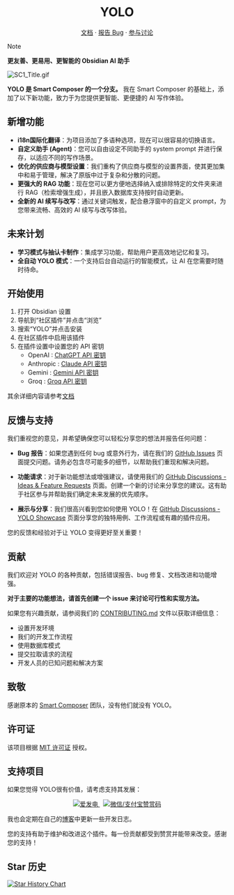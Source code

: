 <h1 align="center">YOLO</h1>

<p align="center">
  <a href="./DOC/DOC_zhCN/01-基本介绍.md">文档</a>
  ·
  <a href="https://github.com/Lapis0x0/obsidian-yolo/issues">报告 Bug</a>
  ·
  <a href="https://github.com/Lapis0x0/obsidian-yolo/discussions">参与讨论</a>
</p>


> [!NOTE]
> **更友善、更易用、更智能的 Obsidian AI 助手**  

![SC1_Title.gif](https://github.com/user-attachments/assets/a50a1f80-39ff-4eba-8090-e3d75e7be98c)

**YOLO 是 Smart Composer 的一个分支。** 我在 Smart Composer 的基础上，添加了以下新功能，致力于为您提供更智能、更便捷的 AI 写作体验。

## 新增功能

*   **i18n国际化翻译**：为项目添加了多语种选项，现在可以很容易的切换语言。
*   **自定义助手 (Agent)**：您可以自由设定不同助手的 system prompt 并进行保存，以适应不同的写作场景。
*   **优化的供应商与模型设置**：我们重构了供应商与模型的设置界面，使其更加集中和易于管理，解决了原版中过于复杂和分散的问题。
*   **更强大的 RAG 功能**：现在您可以更方便地选择纳入或排除特定的文件夹来进行 RAG（检索增强生成），并且嵌入数据库支持按时自动更新。
*   **全新的 AI 续写与改写**：通过关键词触发，配合悬浮窗中的自定义 prompt，为您带来流畅、高效的 AI 续写与改写体验。

## 未来计划

*   **学习模式与抽认卡制作**：集成学习功能，帮助用户更高效地记忆和复习。
*   **全自动 YOLO 模式**：一个支持后台自动运行的智能模式，让 AI 在您需要时随时待命。


## 开始使用

1. 打开 Obsidian 设置
2. 导航到“社区插件”并点击“浏览”
3. 搜索“YOLO”并点击安装
4. 在社区插件中启用该插件
5. 在插件设置中设置您的 API 密钥
   - OpenAI : [ChatGPT API 密钥](https://platform.openai.com/api-keys)
   - Anthropic : [Claude API 密钥](https://console.anthropic.com/settings/keys)
   - Gemini : [Gemini API 密钥](https://aistudio.google.com/apikey)
   - Groq : [Groq API 密钥](https://console.groq.com/keys)

其余详细内容请参考[文档](./DOC/DOC_zhCN/01-基本介绍.md)



## 反馈与支持

我们重视您的意见，并希望确保您可以轻松分享您的想法并报告任何问题：

- **Bug 报告**：如果您遇到任何 bug 或意外行为，请在我们的 [GitHub Issues](https://github.com/Lapis0x0/obsidian-yolo/issues) 页面提交问题。请务必包含尽可能多的细节，以帮助我们重现和解决问题。

- **功能请求**：对于新功能想法或增强建议，请使用我们的 [GitHub Discussions - Ideas & Feature Requests](https://github.com/Lapis0x0/obsidian-yolo/discussions/categories/ideas-feature-requests) 页面。创建一个新的讨论来分享您的建议。这有助于社区参与并帮助我们确定未来发展的优先顺序。

- **展示与分享**：我们很高兴看到您如何使用 YOLO！在 [GitHub Discussions - YOLO Showcase](https://github.com/Lapis0x0/obsidian-yolo/discussions/categories/smart-composer-showcase) 页面分享您的独特用例、工作流程或有趣的插件应用。

您的反馈和经验对于让 YOLO 变得更好至关重要！

## 贡献

我们欢迎对 YOLO 的各种贡献，包括错误报告、bug 修复、文档改进和功能增强。

**对于主要的功能想法，请首先创建一个 issue 来讨论可行性和实现方法。**

如果您有兴趣贡献，请参阅我们的 [CONTRIBUTING.md](CONTRIBUTING.md) 文件以获取详细信息：

- 设置开发环境
- 我们的开发工作流程
- 使用数据库模式
- 提交拉取请求的流程
- 开发人员的已知问题和解决方案


## 致敬

感谢原本的 [Smart Composer](https://github.com/glowingjade/obsidian-smart-composer) 团队，没有他们就没有 YOLO。

## 许可证

该项目根据 [MIT 许可证](LICENSE) 授权。

## 支持项目

如果您觉得 YOLO很有价值，请考虑支持其发展：

<p align="center"> <a href="https://afdian.com/a/lapis0x0" target="_blank"> <img src="https://img.shields.io/badge/爱发电-支持开发者-fd6c9e?style=for-the-badge&logo=afdian" alt="爱发电"> </a> &nbsp; <a href="https://github.com/Lapis0x0/obsidian-yolo/blob/main/donation-qr.jpg" target="_blank"> <img src="https://img.shields.io/badge/微信/支付宝-赞赏码-00D924?style=for-the-badge" alt="微信/支付宝赞赏码"> </a> </p>


我也会定期在自己的[博客](https://www.lapis.cafe)中更新一些开发日志。

您的支持有助于维护和改进这个插件。每一份贡献都受到赞赏并能带来改变。感谢您的支持！

## Star 历史

[![Star History Chart](https://api.star-history.com/svg?repos=Lapis0x0/obsidian-yolo&type=Date)](https://star-history.com/#Lapis0x0/obsidian-yolo&Date)